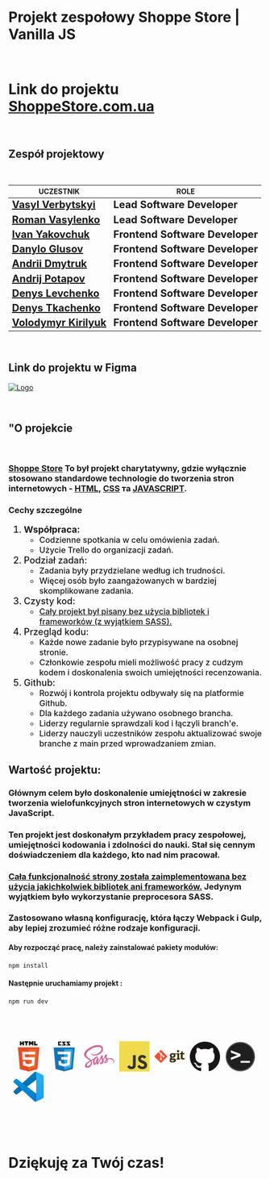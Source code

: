 
# Projekt zespołowy **Shoppe Store** | Vanilla JS

&nbsp;

# Link do projektu [**ShoppeStore.com.ua**](https://shoppestore.netlify.app 'Przejdź do strony projektu')

&nbsp;

## Zespół projektowy

&nbsp;

| UCZESTNIK                                                                                                            | ROLE                                                                |
| ------------------------------------------------------------------------------------------------------------------ | ------------------------------------------------------------------- |
| <span style="font-size:20px">[**Vasyl Verbytskyi**](https://github.com/San88Francisco 'Przejdź do GitHub')</span> | <span style="font-size:20px">**Lead Software Developer**</span>     |
| <span style="font-size:20px">[**Roman Vasylenko**](https://github.com/Akumuuu 'Przejdź do GitHub')</span>         | <span style="font-size:20px">**Lead Software Developer**</span>     |
| <span style="font-size:20px">[**Ivan Yakovchuk**](https://github.com/YakovchukIvan 'Przejdź do GitHub')</span>    | <span style="font-size:20px">**Frontend Software Developer**</span> |
| <span style="font-size:20px">[**Danylo Glusov**](https://github.com/Xlussov 'Przejdź do GitHub')</span>           | <span style="font-size:20px">**Frontend Software Developer**</span> |
| <span style="font-size:20px">[**Andrii Dmytruk**](https://github.com/admitruk237 'Przejdź do GitHub')</span>      | <span style="font-size:20px">**Frontend Software Developer**</span> |
| <span style="font-size:20px">[**Andrij Potapov**](https://github.com/AndrijPot 'Przejdź do GitHub')</span>            | <span style="font-size:20px">**Frontend Software Developer**</span> |
| <span style="font-size:20px">[**Denys Levchenko**](https://github.com/gitdenlev 'Przejdź do GitHub')</span>       | <span style="font-size:20px">**Frontend Software Developer**</span> |
| <span style="font-size:20px">[**Denys Tkachenko**](https://github.com/Tkachenko01001 'Przejdź do GitHub')</span>  | <span style="font-size:20px">**Frontend Software Developer**</span> |
| <span style="font-size:20px">[**Volodymyr Kirilyuk**](https://github.com/ZD-Donatik 'Przejdź do GitHub')</span>   | <span style="font-size:20px">**Frontend Software Developer**</span> |

&nbsp;

## Link do projektu w Figma

[![Logo](./src/assets/img/Cover-figma.jpg)](<https://www.figma.com/file/yYKzT2pnaAR7UVJQKVhGJz/Shoppe-(Community)-(Copy)?type=design&node-id=1908-2067&mode=design&t=uM9WecxIjNGtVyRj-0> 'Przejdź do projektu')

&nbsp;

## "O projekcie

&nbsp;

### [**Shoppe Store**](https://gleeful-faloodeh-752787.netlify.app/ 'Przejdź na stronę projektu') To był projekt charytatywny, gdzie wyłącznie stosowano standardowe technologie do tworzenia stron internetowych - <u>**HTML**</u>, <u>**CSS**</u> та <u>**JAVASCRIPT**</u>.

### Cechy szczególne

<ol style='font-size:18px; font-weight: 500'>
    <li><span style="font-size:18px"><b>Współpraca:</b></span>
        <ul>
            <li style="font-size:16px">Codzienne spotkania w celu omówienia zadań.</li>
            <li style="font-size:16px">Użycie Trello do organizacji zadań.</li>
        </ul>
    </li>
    <li><span style="font-size:18px">Podział zadań:</span>
        <ul>
            <li style="font-size:16px">Zadania były przydzielane według ich trudności.</li>
            <li style="font-size:16px">Więcej osób było zaangażowanych w bardziej skomplikowane zadania.</li>
        </ul>
    </li>
    <li><span style="font-size:18px">Czysty kod:</span>
        <ul>
            <li style="font-size:16px; text-decoration: underline">Cały projekt był pisany bez użycia bibliotek i frameworków (z wyjątkiem SASS).</li>
        </ul>
    </li>
    <li><span style="font-size:18px">Przegląd kodu:</span>
        <ul>
            <li style="font-size:16px">Każde nowe zadanie było przypisywane na osobnej stronie.</li>
            <li style="font-size:16px">Członkowie zespołu mieli możliwość pracy z cudzym kodem i doskonalenia swoich umiejętności recenzowania.</li>
        </ul>
    </li>
    <li><span style="font-size:18px">Github:</span>
        <ul>
            <li style="font-size:16px">Rozwój i kontrola projektu odbywały się na platformie Github.</li>
            <li style="font-size:16px">Dla każdego zadania używano osobnego brancha.</li>
            <li style="font-size:16px">Liderzy regularnie sprawdzali kod i łączyli branch'e.</li>
            <li style="font-size:16px">Liderzy nauczyli uczestników zespołu aktualizować swoje branche z main przed wprowadzaniem zmian.</li>
        </ul>
    </li>
</ol>


## Wartość projektu:

### Głównym celem było doskonalenie umiejętności w zakresie tworzenia wielofunkcyjnych stron internetowych w czystym JavaScript.

### Ten projekt jest doskonałym przykładem pracy zespołowej, umiejętności kodowania i zdolności do nauki. Stał się cennym doświadczeniem dla każdego, kto nad nim pracował.

### <u>**Cała funkcjonalność strony została zaimplementowana bez użycia jakichkolwiek bibliotek ani frameworków.**</u> Jedynym wyjątkiem było wykorzystanie preprocesora SASS.

### Zastosowano własną konfigurację, która łączy Webpack i Gulp, aby lepiej zrozumieć różne rodzaje konfiguracji.

#### Aby rozpocząć pracę, należy zainstalować pakiety modułów:


```
npm install
```

#### Następnie uruchamiamy projekt :

```
npm run dev
```

## &nbsp;

<img title='HTML5' align="left" alt="HTML5" width="60px" src="https://raw.githubusercontent.com/github/explore/80688e429a7d4ef2fca1e82350fe8e3517d3494d/topics/html/html.png"  style="margin-left: 10px;" />

<img title='CSS3' align="left" alt="CSS3" width="60px" src="https://raw.githubusercontent.com/github/explore/80688e429a7d4ef2fca1e82350fe8e3517d3494d/topics/css/css.png" style="margin-left: 10px;"/>

<img title='Sass' align="left" alt="Sass" width="60px" src="https://raw.githubusercontent.com/github/explore/80688e429a7d4ef2fca1e82350fe8e3517d3494d/topics/sass/sass.png" style="margin-left: 10px;"/>
<img title='img' align="left" alt="JavaScript" width="60px" src="https://raw.githubusercontent.com/github/explore/80688e429a7d4ef2fca1e82350fe8e3517d3494d/topics/javascript/javascript.png" style="margin-left: 10px;"/>

<img title='img' align="left" alt="Git" width="60px" src="https://raw.githubusercontent.com/github/explore/80688e429a7d4ef2fca1e82350fe8e3517d3494d/topics/git/git.png" style="margin-left: 10px;"/>

<img title='img' align="left" alt="GitHub" width="60px" src="https://raw.githubusercontent.com/github/explore/78df643247d429f6cc873026c0622819ad797942/topics/github/github.png" style="margin-left: 10px;"/>

<img title='img' align="left" alt="Terminal" width="60px" src="https://raw.githubusercontent.com/github/explore/80688e429a7d4ef2fca1e82350fe8e3517d3494d/topics/terminal/terminal.png" style="margin-left: 10px;"/>

<img title='img' alt="Visual Studio Code" width="60px" src="https://raw.githubusercontent.com/github/explore/80688e429a7d4ef2fca1e82350fe8e3517d3494d/topics/visual-studio-code/visual-studio-code.png" style="margin-left: 10px;"/>

&nbsp;

&nbsp;

# Dziękuję za Twój czas!



